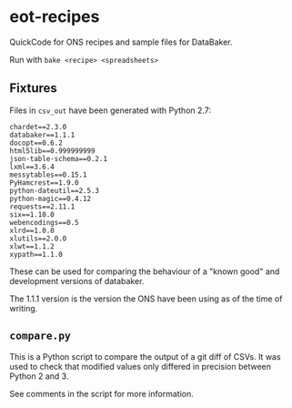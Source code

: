# eot-recipes

QuickCode for ONS recipes and sample files for DataBaker.

Run with `bake <recipe> <spreadsheets>`

## Fixtures

Files in `csv_out` have been generated with Python 2.7:

```
chardet==2.3.0
databaker==1.1.1
docopt==0.6.2
html5lib==0.999999999
json-table-schema==0.2.1
lxml==3.6.4
messytables==0.15.1
PyHamcrest==1.9.0
python-dateutil==2.5.3
python-magic==0.4.12
requests==2.11.1
six==1.10.0
webencodings==0.5
xlrd==1.0.0
xlutils==2.0.0
xlwt==1.1.2
xypath==1.1.0
```

These can be used for comparing the behaviour of a "known good" and
development versions of databaker.

The 1.1.1 version is the version the ONS have been using as of the time
of writing.

## `compare.py`

This is a Python script to compare the output of a git diff of CSVs. It
was used to check that modified values only differed in precision
between Python 2 and 3.

See comments in the script for more information.
